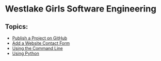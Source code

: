 # Westlake Girls Software Engineering

## Topics:

- [Publish a Project on GitHub](/topics/publish-a-project-on-github.md)
- [Add a Website Contact Form](/topics/add-a-website-contact-form.md)
- [Using the Command Line](/topics/using-the-command-line.md)
- [Using Python](/topics/using-python.md)
